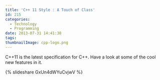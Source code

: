 ```yaml
---
title: 'C++ 11 Style : A Touch of Class'
id: 215
categories:
  - Technology
  - Programming
date: 2013-07-31 14:41:38
tags:
thumbnailImage: cpp-logo.png
---
```


C++11 is the latest specification for C++. Have a look at some of the cool new features in it.
<!--more-->

{% slideshare GxUn4dWYuCvjwV %}
